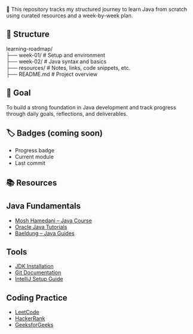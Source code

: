 🚀 This repository tracks my structured journey to learn Java from scratch using curated resources and a week-by-week plan.

## 📁 Structure

learning-roadmap/  
├── week-01/ # Setup and environment  
├── week-02/ # Java syntax and basics  
├── resources/ # Notes, links, code snippets, etc.  
├── README.md # Project overview

## 🏁 Goal

To build a strong foundation in Java development and track progress through daily goals, reflections, and deliverables.

## 🏷️ Badges (coming soon)

- Progress badge
- Current module
- Last commit

## 📚 Resources

## Java Fundamentals

- [Mosh Hamedani – Java Course](https://codewithmosh.com/)
- [Oracle Java Tutorials](https://docs.oracle.com/javase/tutorial/)
- [Baeldung – Java Guides](https://www.baeldung.com/)

## Tools

- [JDK Installation](https://docs.oracle.com/en/java/javase/install/)
- [Git Documentation](https://git-scm.com/book/en/v2)
- [IntelliJ Setup Guide](https://www.jetbrains.com/idea/)

## Coding Practice

- [LeetCode](https://leetcode.com/)
- [HackerRank](https://www.hackerrank.com/domains/tutorials/10-days-of-recursion)
- [GeeksforGeeks](https://www.geeksforgeeks.org/)
